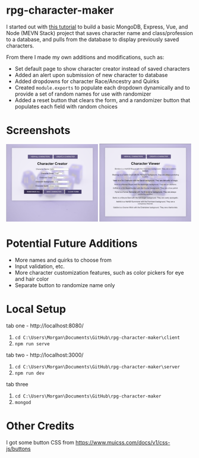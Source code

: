 # rpg-character-maker

I started out with [this tutorial](https://www.freecodecamp.org/news/build-a-full-stack-mevn-app/) to build a basic MongoDB, Express, Vue, and Node (MEVN Stack) project that saves character name and class/profession to a database, and pulls from the database to display previously saved characters.

From there I made my own additions and modifications, such as: 
- Set default page to show character creator instead of saved characters
- Added an alert upon submission of new character to database
- Added dropdowns for character Race/Ancestry and Quirks
- Created `module.exports` to populate each dropdown dynamically and to provide a set of random names for use with randomizer
- Added a reset button that clears the form, and a randomizer button that populates each field with random choices

# Screenshots

<picture>
  <img alt="Shows the character creation form prefilled with randomized inputs." src="https://github.com/YuzuRanger/rpg-character-maker/blob/main/client/src/assets/Screenshot%202023-03-21%20223151.png" width="49%">
</picture>

<picture>
  <img alt="Shows a list of generated characters." src="https://github.com/YuzuRanger/rpg-character-maker/blob/main/client/src/assets/Screenshot%202023-03-21%20223114.png" width="49%">
</picture>

# Potential Future Additions

- More names and quirks to choose from
- Input validation, etc.
- More character customization features, such as color pickers for eye and hair color
- Separate button to randomize name only

# Local Setup

tab one - http://localhost:8080/
1. `cd C:\Users\Morgan\Documents\GitHub\rpg-character-maker\client`
2. `npm run serve`

tab two - http://localhost:3000/
1. `cd C:\Users\Morgan\Documents\GitHub\rpg-character-maker\server`
2. `npm run dev`

tab three
1. `cd C:\Users\Morgan\Documents\GitHub\rpg-character-maker`
2. `mongod`

# Other Credits

I got some button CSS from https://www.muicss.com/docs/v1/css-js/buttons
